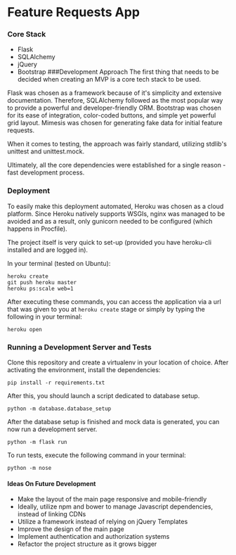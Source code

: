 # Feature Requests App
### Core Stack
* Flask
* SQLAlchemy
* jQuery
* Bootstrap
###Development Approach
The first thing that needs to be decided when creating an MVP is a core tech stack to be used.

Flask was chosen as a framework because of it's simplicity and extensive documentation. Therefore, SQLAlchemy followed as the most popular way to provide a powerful and developer-friendly ORM. Bootstrap was chosen for its ease of integration, color-coded buttons, and simple yet powerful grid layout. 
Mimesis was chosen for generating fake data for initial feature requests. 

When it comes to testing, the approach was fairly standard, utilizing stdlib's unittest and unittest.mock.      

Ultimately, all the core dependencies were established for a single reason - fast development process.


### Deployment
To easily make this deployment automated, Heroku was chosen as a cloud platform. Since Heroku natively supports WSGIs, nginx was managed to be avoided and as a result, only gunicorn needed to be configured (which happens in Procfile).  

The project itself is very quick to set-up (provided you have heroku-cli installed and are logged in).

In your terminal (tested on Ubuntu):
    
    heroku create
    git push heroku master
    heroku ps:scale web=1
      
After executing these commands, you can access the application via a url that was given to you at `heroku create` stage or simply by typing the following in your terminal:
    
    heroku open
    
### Running a Development Server and Tests
Clone this repository and create a virtualenv in your location of choice. After activating the environment, install the dependencies: 

    pip install -r requirements.txt
    
After this, you should launch a script dedicated to database setup.

    python -m database.database_setup

After the database setup is finished and mock data is generated, you can now run a development server.

    python -m flask run
    
To run tests, execute the following command in your terminal:

    python -m nose

#### Ideas On Future Development
* Make the layout of the main page responsive and mobile-friendly
* Ideally, utilize npm and bower to manage Javascript dependencies, instead of linking CDNs
* Utilize a framework instead of relying on jQuery Templates
* Improve the design of the main page
* Implement authentication and authorization systems
* Refactor the project structure as it grows bigger
